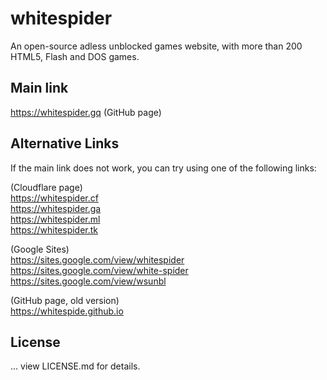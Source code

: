 # whitespider
An open-source adless unblocked games website, with more than 200 HTML5, Flash and DOS games.

## Main link
https://whitespider.gq (GitHub page)

## Alternative Links
If the main link does not work, you can try using one of the following links:

(Cloudflare page) <br />
https://whitespider.cf <br />
https://whitespider.ga <br />
https://whitespider.ml <br />
https://whitespider.tk

(Google Sites) <br />
https://sites.google.com/view/whitespider <br />
https://sites.google.com/view/white-spider <br />
https://sites.google.com/view/wsunbl

(GitHub page, old version) <br />
https://whitespide.github.io

## License
... view LICENSE.md for details.

